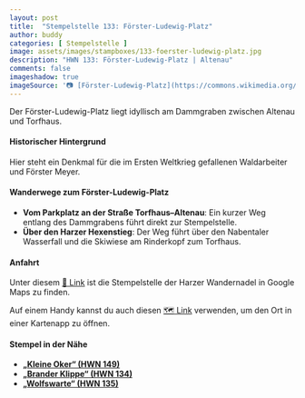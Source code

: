 ```yaml
---
layout: post
title:  "Stempelstelle 133: Förster-Ludewig-Platz"
author: buddy
categories: [ Stempelstelle ]
image: assets/images/stampboxes/133-foerster-ludewig-platz.jpg
description: "HWN 133: Förster-Ludewig-Platz | Altenau"
comments: false
imageshadow: true
imageSource: '📷 [Förster-Ludewig-Platz](https://commons.wikimedia.org/wiki/File:F%C3%B6rster-Ludewig-Platz.jpg) von <a href="//commons.wikimedia.org/wiki/User:B.Thomas95" title="User:B.Thomas95">Thomas Binder</a> unter Lizenz [CC BY-SA 4.0](https://creativecommons.org/licenses/by-sa/4.0)'
---
```


Der Förster-Ludewig-Platz liegt idyllisch am Dammgraben zwischen Altenau und Torfhaus. 

#### Historischer Hintergrund

Hier steht ein Denkmal für die im Ersten Weltkrieg gefallenen Waldarbeiter und Förster Meyer. 

#### Wanderwege zum Förster-Ludewig-Platz

- **Vom Parkplatz an der Straße Torfhaus–Altenau**: Ein kurzer Weg entlang des Dammgrabens führt direkt zur Stempelstelle. 
- **Über den Harzer Hexenstieg**: Der Weg führt über den Nabentaler Wasserfall und die Skiwiese am Rinderkopf zum Torfhaus. 

#### Anfahrt

Unter diesem [📍 Link](https://www.google.com/maps/dir/?api=1&origin=&destination=51.80347%2C%2010.48783) ist die Stempelstelle der Harzer Wandernadel in Google Maps zu finden.

<div class="android-only">
  Auf einem Handy kannst du auch diesen 
  <a href="geo:51.80347,10.48783">🗺️ Link</a> 
  verwenden, um den Ort in einer Kartenapp zu öffnen.
  <p></p>
</div>

#### Stempel in der Nähe

- [**„Kleine Oker“ (HWN 149)**](/stempelstelle-149-herzweg)
- [**„Brander Klippe“ (HWN 134)**](/stempelstelle-134-gustav-baumann-weg)
- [**„Wolfswarte“ (HWN 135)**](/stempelstelle-135-wolfswarte)
